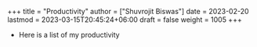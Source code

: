 +++
title = "Productivity"
author = ["Shuvrojit Biswas"]
date = 2023-02-20
lastmod = 2023-03-15T20:45:24+06:00
draft = false
weight = 1005
+++

-   Here is a list of my productivity

